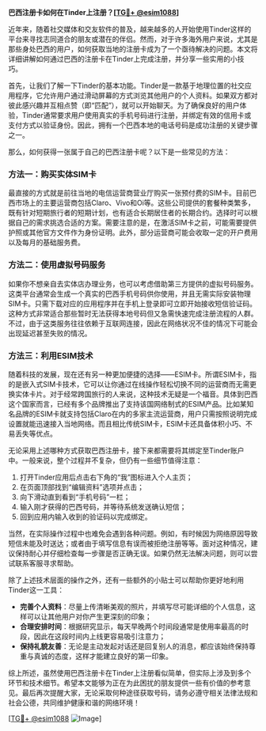 **巴西注册卡如何在Tinder上注册？[[TG💪+ @esim1088](https://t.me/s/esim1088)]**

近年来，随着社交媒体和交友软件的普及，越来越多的人开始使用Tinder这样的平台来寻找志同道合的朋友或潜在的伴侣。然而，对于许多海外用户来说，尤其是那些身处巴西的用户，如何获取当地的注册卡成为了一个亟待解决的问题。本文将详细讲解如何通过巴西的注册卡在Tinder上完成注册，并分享一些实用的小技巧。

首先，让我们了解一下Tinder的基本功能。Tinder是一款基于地理位置的社交应用程序，它允许用户通过滑动屏幕的方式浏览其他用户的个人资料。如果双方都对彼此感兴趣并互相点赞（即“匹配”），就可以开始聊天。为了确保良好的用户体验，Tinder通常要求用户使用真实的手机号码进行注册，并绑定有效的信用卡或支付方式以验证身份。因此，拥有一个巴西本地的电话号码是成功注册的关键步骤之一。

那么，如何获得一张属于自己的巴西注册卡呢？以下是一些常见的方法：

### 方法一：购买实体SIM卡

最直接的方式就是前往当地的电信运营商营业厅购买一张预付费的SIM卡。目前巴西市场上的主要运营商包括Claro、Vivo和Oi等。这些公司提供的套餐种类繁多，既有针对短期旅行者的短期计划，也有适合长期居住者的长期合约。选择时可以根据自己的需求挑选合适的方案。需要注意的是，在激活SIM卡之前，可能需要提供护照或其他官方文件作为身份证明。此外，部分运营商可能会收取一定的开户费用以及每月的基础服务费。

### 方法二：使用虚拟号码服务

如果你不想亲自去实体店办理业务，也可以考虑借助第三方提供的虚拟号码服务。这类平台通常会生成一个真实的巴西手机号码供你使用，并且无需实际安装物理SIM卡。只需下载对应的应用程序并在手机上登录即可立即开始接收短信验证码。这种方式非常适合那些暂时无法获得本地号码但又急需快速完成注册流程的人群。不过，由于这类服务往往依赖于互联网连接，因此在网络状况不佳的情况下可能会出现延迟甚至失败的情况。

### 方法三：利用ESIM技术

随着科技的发展，现在还有另一种更加便捷的选择——ESIM卡。所谓ESIM卡，指的是嵌入式SIM卡技术，它可以让你通过在线操作轻松切换不同的运营商而无需更换实体卡片。对于经常跨国旅行的人来说，这种技术无疑是一个福音。具体到巴西这个国家而言，已经有多个品牌推出了支持该国网络制式的ESIM产品。比如某知名品牌的ESIM卡就支持包括Claro在内的多家主流运营商，用户只需按照说明完成设置就能迅速接入当地网络。而且相比传统SIM卡，ESIM卡还具备体积小巧、不易丢失等优点。

无论采用上述哪种方式获取巴西注册卡，接下来都需要将其绑定至Tinder账户中。一般来说，整个过程并不复杂，但仍有一些细节值得注意：

1. 打开Tinder应用后点击右下角的“我”图标进入个人主页；
2. 在页面顶部找到“编辑资料”选项并点击；
3. 向下滑动直到看到“手机号码”一栏；
4. 输入刚才获得的巴西号码，并等待系统发送确认短信；
5. 回到应用内输入收到的验证码以完成绑定。

当然，在实际操作过程中也难免会遇到各种问题。例如，有时候因为网络原因导致短信未能及时送达；或者由于填写信息有误而被拒绝注册等等。面对这种情况，建议保持耐心并仔细检查每一步骤是否正确无误。如果仍然无法解决问题，则可以尝试联系客服寻求帮助。

除了上述技术层面的操作之外，还有一些额外的小贴士可以帮助你更好地利用Tinder这一工具：

- **完善个人资料**：尽量上传清晰美观的照片，并填写尽可能详细的个人信息，这样可以让其他用户对你产生更深刻的印象；
- **合理安排时间**：根据研究显示，每天早晚两个时间段通常是使用率最高的时段，因此在这段时间内上线更容易吸引注意力；
- **保持礼貌友善**：无论是主动发起对话还是回复别人的消息，都应该始终保持尊重与真诚的态度，这样才能建立良好的第一印象。

综上所述，虽然使用巴西注册卡在Tinder上注册看似简单，但实际上涉及到多个环节和技术细节。希望本文能够为正在为此困扰的朋友提供一些有价值的参考意见。最后再次提醒大家，无论采取何种途径获取号码，请务必遵守相关法律法规和社会公德，共同维护健康和谐的网络环境！

[[TG💪+ @esim1088](https://t.me/s/esim1088) ![Image](https://i.postimg.cc/4NQfJmqS/Snipaste-2025-05-13-00-14-12.png)]